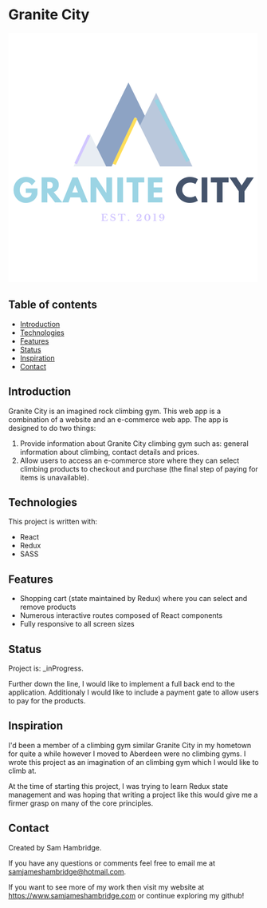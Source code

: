 # Granite City

![Logo](./src/img/Logo.png)

## Table of contents

- [Introduction](#introduction)
- [Technologies](#technologies)
- [Features](#features)
- [Status](#status)
- [Inspiration](#inspiration)
- [Contact](#contact)

## Introduction

Granite City is an imagined rock climbing gym. This web app is a combination of a website and an e-commerce web app. The app is designed to do two things:

1. Provide information about Granite City climbing gym such as: general information about climbing, contact details and prices.
2. Allow users to access an e-commerce store where they can select climbing products to checkout and purchase (the final step of paying for items is unavailable).

## Technologies

This project is written with:

- React
- Redux
- SASS

## Features

- Shopping cart (state maintained by Redux) where you can select and remove products
- Numerous interactive routes composed of React components
- Fully responsive to all screen sizes

## Status

Project is: \_inProgress.

Further down the line, I would like to implement a full back end to the application. Additionaly I would like to include a payment gate to allow users to pay for the products.

## Inspiration

I'd been a member of a climbing gym similar Granite City in my hometown for quite a while however I moved to Aberdeen were no climbing gyms. I wrote this project as an imagination of an climbing gym which I would like to climb at.

At the time of starting this project, I was trying to learn Redux state management and was hoping that writing a project like this would give me a firmer grasp on many of the core principles.

## Contact

Created by Sam Hambridge.

If you have any questions or comments feel free to email me at samjameshambridge@hotmail.com.

If you want to see more of my work then visit my website at https://www.samjameshambridge.com or continue exploring my github!
